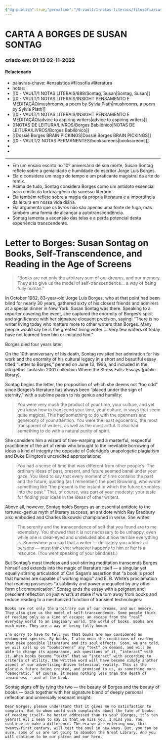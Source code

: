 ```yaml
---
{"dg-publish":true,"permalink":"/0-vault/1-notas-literais/filosofia/carta-a-borges-de-susan-sontag/","tags":["ensaistica","filosofia","literatura"],"dgHomeLink":true,"dgShowLocalGraph":true,"dgShowFileTree":true,"dgEnableSearch":true}
---
```


# CARTA A BORGES DE SUSAN SONTAG
### criado em: 01:13 02-11-2022

#### Relacionado
- palavras-chave: #ensaistica #filosofia #literatura 
- notas:
- [[0 - VAULT/1 NOTAS LITERAIS/888/Sontag, Susan\|Sontag, Susan]]
- [[0 - VAULT/1 NOTAS LITERAIS/INSIGHT PENSAMENTO E MEDITAÇÃO/mushrooms, a poem by Sylvia Plath\|mushrooms, a poem by Sylvia Plath]]
- [[0 - VAULT/1 NOTAS LITERAIS/INSIGHT PENSAMENTO E MEDITAÇÃO/advice to aspiring writers\|advice to aspiring writers]]
- [[NOTAS DE LEITURA/LIVROS/Borges Babilônico\|NOTAS DE LEITURA/LIVROS/Borges Babilônico]]
- [[Dossiê Borges BRAIN PICKINGS\|Dossiê Borges BRAIN PICKINGS]]
- [[0 - VAULT/2 NOTAS PERMANENTES/bookscreens\|bookscreens]]
- 
- 
---
 - Em um ensaio escrito no 10º aniversário de sua morte, Susan Sontag reflete sobre a genialidade e humildade do escritor Jorge Luis Borges.
- Ela o considera um mago do tempo e um praticante magistral da arte do remix.
- Acima de tudo, Sontag considera Borges como um antídoto essencial para o mito da tortura-gênio do sucesso literário.
- Ela também reflete sobre a magia da própria literatura e a importância da leitura em nossa vida diária.
- Ela argumenta que os livros não são apenas uma fonte de fuga, mas também uma forma de alcançar a autotranscendência.
- Sontag lamenta a ascensão das telas e a perda potencial desta experiência transcendente.



# Letter to Borges: Susan Sontag on Books, Self-Transcendence, and Reading in the Age of Screens

>“Books are not only the arbitrary sum of our dreams, and our memory. They also give us the model of self-transcendence… a way of being fully human.”


In October 1982, 83-year-old Jorge Luis Borges, who at that point had been blind for nearly 30 years, gathered sixty of his closest friends and admirers at a special dinner in New York. Susan Sontag was there. Speaking to a reporter covering the event, she captured the enormity of Borges’s spirit and significance with her signature eloquent precision, saying: “There is no writer living today who matters more to other writers than Borges. Many people would say he is the greatest living writer … Very few writers of today have not learned from him or imitated him.”

Borges died four years later.

On the 10th anniversary of his death, Sontag revisited her admiration for his work and the enormity of his cultural legacy in a short and beautiful essay titled “Letter to Borges,” penned on June 13, 1996, and included in the altogether fantastic 2001 collection Where the Stress Falls: Essays (public library).

Sontag begins the letter, the proposition of which she deems not “too odd” since Borges’s literature has always been “placed under the sign of eternity,” with a sublime paean to his genius and humility:

   >You were very much the product of your time, your culture, and yet you knew how to transcend your time, your culture, in ways that seem quite magical. This had something to do with the openness and generosity of your attention. You were the least egocentric, the most transparent of writers, as well as the most artful. It also had something to do with a natural purity of spirit.

She considers him a wizard of time-warping and a masterful, respectful practitioner of the art of remix who brought to the inevitable borrowing of ideas a kind of integrity the opposite of Coleridge’s unapologetic plagiarism and Duke Ellington’s uncredited appropriations:

> You had a sense of time that was different from other people’s. The ordinary ideas of past, present, and future seemed banal under your gaze. You liked to say that every moment of time contains the past and the future, quoting (as I remember) the poet Browning, who wrote something like “the present is the instant in which the future crumbles into the past.” That, of course, was part of your modesty: your taste for finding your ideas in the ideas of other writers.

Above all, however, Sontag holds Borges as an essential antidote to the tortured-genius myth of literary success, an antidote which Ray Bradbury also embodied and Charles Bukowski championed in verse. She writes:

> The serenity and the transcendence of self that you found are to me exemplary. You showed that it is not necessary to be unhappy, even while one is clear-eyed and undeluded about how terrible everything is. Somewhere you said that a writer — delicately you added: all persons — must think that whatever happens to him or her is a resource. (You were speaking of your blindness.)

But Sontag’s most timeless and soul-stirring meditation transcends Borges himself and extends into the magic of literature itself — a singular yet equally stirring articulation of Carl Sagan’s assertion that “a book is proof that humans are capable of working magic” and E. B. White’s proclamation that reading possesses “a sublimity and power unequalled by any other form of communication.” Sontag ends the essay with a poignant and prescient reflection on just what’s at stake if we turn away from books and reduce reading to a mechanized function of transient technologies:

    Books are not only the arbitrary sum of our dreams, and our memory. They also give us the model of self-transcendence. Some people think of reading only as a kind of escape: an escape from the “real” everyday world to an imaginary world, the world of books. Books are much more. They are a way of being fully human.

    I’m sorry to have to tell you that books are now considered an endangered species. By books, I also mean the conditions of reading that make possible literature and its soul effects. Soon, we are told, we will call up on “bookscreens” any “text” on demand, and will be able to change its appearance, ask questions of it, “interact” with it. When books become “texts” that we “interact” with according to criteria of utility, the written word will have become simply another aspect of our advertising-driven televisual reality. This is the glorious future being created, and promised to us, as something more “democratic.” Of course, it means nothing less than the death of inwardness — and of the book.

Sontag signs off by tying the two — the beauty of Borges and the beauty of books — back together with her signature blend of deeply personal reflection and universally resonant insight:

    Dear Borges, please understand that it gives me no satisfaction to complain. But to whom could such complaints about the fate of books— of reading itself— be better addressed than to you? (Borges, it’s ten years!) All I mean to say is that we miss you. I miss you. You continue to make a difference. The era we are entering now, this twenty-first century, will test the soul in new ways. But, you can be sure, some of us are not going to abandon the Great Library. And you will continue to be our patron and our hero.